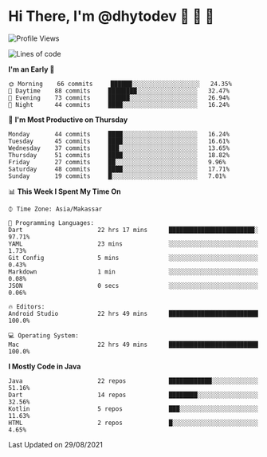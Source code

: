 # Hi There, I'm @dhytodev 👋 👋 👋

<!--
**DhytoDev/dhytodev** is a ✨ _special_ ✨ repository because its `README.md` (this file) appears on your GitHub profile.

Here are some ideas to get you started:

- 🔭 I’m currently working on ...
- 🌱 I’m currently learning ...
- 👯 I’m looking to collaborate on ...
- 🤔 I’m looking for help with ...
- 💬 Ask me about ...
- 📫 How to reach me: ...
- 😄 Pronouns: ...
- ⚡ Fun fact: ...
-->

<!--START_SECTION:waka-->
![Profile Views](http://img.shields.io/badge/Profile%20Views-2-blue)

![Lines of code](https://img.shields.io/badge/From%20Hello%20World%20I%27ve%20Written-285536%20lines%20of%20code-blue)

**I'm an Early 🐤** 

```text
🌞 Morning    66 commits     ██████░░░░░░░░░░░░░░░░░░░   24.35% 
🌆 Daytime    88 commits     ████████░░░░░░░░░░░░░░░░░   32.47% 
🌃 Evening    73 commits     ██████░░░░░░░░░░░░░░░░░░░   26.94% 
🌙 Night      44 commits     ████░░░░░░░░░░░░░░░░░░░░░   16.24%

```
📅 **I'm Most Productive on Thursday** 

```text
Monday       44 commits     ████░░░░░░░░░░░░░░░░░░░░░   16.24% 
Tuesday      45 commits     ████░░░░░░░░░░░░░░░░░░░░░   16.61% 
Wednesday    37 commits     ███░░░░░░░░░░░░░░░░░░░░░░   13.65% 
Thursday     51 commits     ████░░░░░░░░░░░░░░░░░░░░░   18.82% 
Friday       27 commits     ██░░░░░░░░░░░░░░░░░░░░░░░   9.96% 
Saturday     48 commits     ████░░░░░░░░░░░░░░░░░░░░░   17.71% 
Sunday       19 commits     █░░░░░░░░░░░░░░░░░░░░░░░░   7.01%

```


📊 **This Week I Spent My Time On** 

```text
⌚︎ Time Zone: Asia/Makassar

💬 Programming Languages: 
Dart                     22 hrs 17 mins      ████████████████████████░   97.71% 
YAML                     23 mins             ░░░░░░░░░░░░░░░░░░░░░░░░░   1.73% 
Git Config               5 mins              ░░░░░░░░░░░░░░░░░░░░░░░░░   0.43% 
Markdown                 1 min               ░░░░░░░░░░░░░░░░░░░░░░░░░   0.08% 
JSON                     0 secs              ░░░░░░░░░░░░░░░░░░░░░░░░░   0.06%

🔥 Editors: 
Android Studio           22 hrs 49 mins      █████████████████████████   100.0%

💻 Operating System: 
Mac                      22 hrs 49 mins      █████████████████████████   100.0%

```

**I Mostly Code in Java** 

```text
Java                     22 repos            ████████████░░░░░░░░░░░░░   51.16% 
Dart                     14 repos            ████████░░░░░░░░░░░░░░░░░   32.56% 
Kotlin                   5 repos             ███░░░░░░░░░░░░░░░░░░░░░░   11.63% 
HTML                     2 repos             █░░░░░░░░░░░░░░░░░░░░░░░░   4.65%

```



 Last Updated on 29/08/2021
<!--END_SECTION:waka-->
